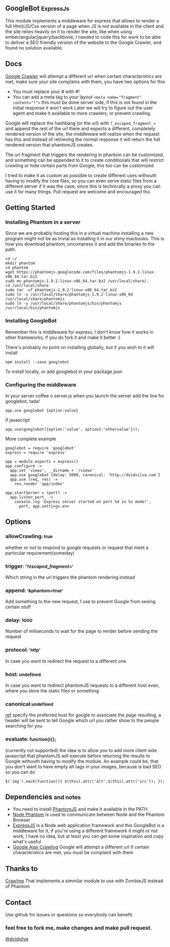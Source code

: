 ## GoogleBot <small>ExpressJs</small>

This module implements a middleware for express that allows to render a full Html/JS/Css version of a
page when JS is not available in the client and the site relies heavily on it to render the site, like
when using ember/angular/jquery/backbone; I needed to code this for work to be able to deliver a
SEO friendly version of the website to the Google Crawler, and found no solution available.

## Docs
[Google Crawler](https://developers.google.com/webmasters/ajax-crawling/docs/specification) will
attempt a different url when certain characteristics are met, make sure your site complains with them, you have
two options for this
  * You must replace your # with #!
  * You can add a meta tag to your layout `<meta name="fragment" content="!">` this must be done server side,
  if this is not found in the initial response it won't work
Later we will try to figure out the user agent and make it available to more crawlers, or prevent crawling.

Google will replace the hashbang (or the url) with `?_escaped_fragment_= ` and append the rest of the url there
and expects a different, completely rendered version of the site, the middleware will realize when the request
has this and instead of retrieving the normal response it will return the full rendered version that phantomJS
creates.

The url fragment that triggers the rendering in phantom can be customized, and something can be appended to it
to create conditionals that will restrict crawling or hide certain parts from Google, this too can be
customized.

I tried to make it as custom as possible to create different uses withouth having to modify the core files,
so you can even serve static files from a different server if it was
the case; since this is technically a proxy you can use it for many things. Pull request are welcome and
encouraged tho.

## Getting Started

### Installing Phantom in a server
Since we are probably hosting this in a virtual machine installing a new program might not be as trivial as
installing it in our shiny macbooks. This is how you download phantom, uncompress it and add the binaries to
the path.

    cd ~/
    mkdir phantom
    cd phantom
    wget https://phantomjs.googlecode.com/files/phantomjs-1.9.2-linux-x86_64.tar.bz2
    sudo mv phantomjs-1.9.2-linux-x86_64.tar.bz2 /usr/local/share/.
    cd /usr/local/share
    sudo tar -xf phantomjs-1.9.2-linux-x86_64.tar.bz2
    sudo ln -s /usr/local/share/phantomjs-1.9.2-linux-x86_64 /usr/local/share/phantomjs
    sudo ln -s /usr/local/share/phantomjs/bin/phantomjs /usr/local/bin/phantomjs

### Installing GoogleBot
Remember this is middleware for express, I don't know how it works in other frameworks, if you do fork it and
make it better :)

There's probably no point on installing globally, but if you wish to it will install

    npm install --save googlebot

To install locally, or add googlebot in your package.json

### Configuring the middleware
In your server.coffee o server.js when you launch the server add the line for googlebot, tada!

    app.use googlebot {option:value}

if javascript

    app.use(googlebot({option:'value', option2:'othervalue'}));

More complete example

    googlebot = require 'googlebot'
    express = require 'express'

    app = module.exports = express()
    app.configure ->
      app.set 'views', __dirname + '/views'
      app.use googlebot {delay: 5000, canonical: 'http://dvidsilva.com'}
      app.use (req, res) ->
        res.render 'app/index'

    app.startServer = (port) ->
      app.listen port, ->
        console.log 'Express server started on port %d in %s mode!',
          port, app.settings.env



## Options

### allowCrawling<small>: true</small>
whether or not to respond to google requests or request that meet a particular requirement(someday)

### trigger<small>: '?_escaped_fragment_='</small>
Which string in the url triggers the phantom rendering instead

### append<small>: '&phantom=true'</small>
Add something to the new request, I use to prevent Google from seeing certain stuff

### delay<small>: 1000</small>
Number of miliseconds to wait for the page to render before sending the request

### protocol<small>: 'http'</small>
In case you want to redirect the request to a different one

### host<small>: undefined</small>
In case you want to redirect phantomJS requests to a different host even, where you store the static
files or something

### canonical<small>:undefined</small>
[ref](http://googlewebmastercentral.blogspot.com/2011/06/supporting-relcanonical-http-headers.html)
specify the preferred host for google to associate the page resulting, a header will be sent to tell Google
which url you rather show to the people searching for you

### evaluate<small>: function(){}; </small>
(currently not supported) the idea is to allow you to add more client side javascript that phantomJS will
execute before returning the results to Google withouth having to modify the module. An example could be, that
you don't want to have empty alt tags in your images, because is bad SEO so you can do

    $('img').each(function(){ $(this).attr('alt',$(this).attr('src')); });


## Dependencies <small>and notes</small>
* You need to install [PhantomJS](http://phantomjs.org/) and make it available in the PATH
* [Node Phantom](https://github.com/alexscheelmeyer/node-phantom) is used to communicate between
Node and the Phantom Browser
* [ExpressJS](http://expressjs.com/) is a Node web application framework and this GoogleBot is a middleware
for it, if you're using a different framework it might or not work, I have no idea, but at least you can
  get some inspiration and copy what's useful
* [Google Ajax Crawling](https://developers.google.com/webmasters/ajax-crawling/docs/specification) Google
will attempt a different url if certain characteristics are met, you must be complaint with them

## Thanks to
[Crawlme](https://github.com/OptimalBits/Crawlme/blob/master/lib/crawlme.js) That implements a simmilar module
to use with ZombieJS instead of Phantom

## Contact
Use github for issues or questions so everybody can benefit.

### feel free to fork me, make changes and make pull request.

[@dvidsilva](https://twitter.com/dvidsilva)
